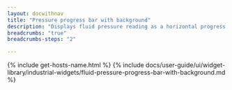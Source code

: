 ```yaml
---
layout: docwithnav
title: "Pressure progress bar with background"
description: "Displays fluid pressure reading as a horizontal progress bar with background. Allows to configure value range, bar colors, and other settings."
breadcrumbs: "true"
breadcrumbs-steps: "2"

---
```

{% include get-hosts-name.html %}
{% include docs/user-guide/ui/widget-library/industrial-widgets/fluid-pressure-progress-bar-with-background.md %}
